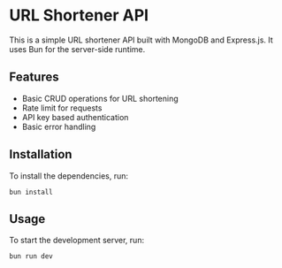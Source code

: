 # URL Shortener API
This is a simple URL shortener API built with MongoDB and Express.js. It uses Bun for the server-side runtime.
## Features
- Basic CRUD operations for URL shortening
- Rate limit for requests
- API key based authentication
- Basic error handling

## Installation

To install the dependencies, run:

```
bun install
```

## Usage

To start the development server, run:

```
bun run dev
```